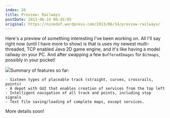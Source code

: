 ```yaml
---
index: 26
title: Preview: Railways
postDate: 2013-06-14 00:45:05
original: https://ninedof.wordpress.com/2013/06/14/preview-railways/
---
```


Here's a preview of something interesting I've been working on. All I'll say right now (until I have more to show) is that is uses my newest multi-threaded, TCP enabled Java 2D game engine, and it's like having a model railway on your PC. And after swapping a few <code>BufferedImages</code> for <code>Bitmaps</code>, possibly in your pocket!

![](http://ninedof.files.wordpress.com/2013/06/preview1.png?w=545)Summary of features so far:


	- Sixteen types of placeable track (straight, curves, crossrails, points)
	- A depot with GUI that enables creation of services from the top left
	- Intelligent navigation of all track and points, including stop signals
	- Text file saving/loading of complete maps, except services.


More details soon!
